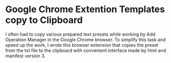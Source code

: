 # Google Chrome Extention Templates copy to Clipboard
I often had to copy various prepared text presets while working by Add Operation Manager in the Google Chrome browser. To simplify this task and speed up the work, I wrote this browser extension that copies the preset from the txt file to the clipboard with convenient interface made by html and manifest version 3.
